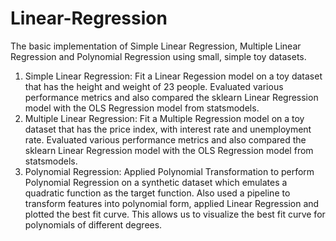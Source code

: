 # Linear-Regression
The basic implementation of Simple Linear Regression, Multiple Linear Regression and Polynomial Regression using small, simple toy datasets.
1. Simple Linear Regression: Fit a Linear Regession model on a toy dataset that has the height and weight of 23 people. Evaluated various performance metrics and also compared the sklearn Linear Regression model with the OLS Regression model from statsmodels.
2. Multiple Linear Regression: Fit a Multiple Regression model on a toy dataset that has the price index, with interest rate and unemployment rate. Evaluated various performance metrics and also compared the sklearn Linear Regression model with the OLS Regression model from statsmodels.
3. Polynomial Regression: Applied Polynomial Transformation to perform Polynomial Regression on a synthetic dataset which emulates a quadratic function as the target function. Also used a pipeline to transform features into polynomial form, applied Linear Regression and plotted the best fit curve. This allows us to visualize the best fit curve for polynomials of different degrees.

